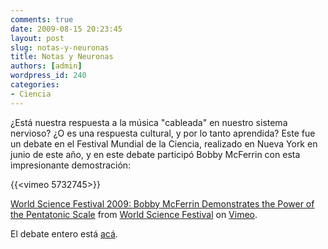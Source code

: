 ```yaml
---
comments: true
date: 2009-08-15 20:23:45
layout: post
slug: notas-y-neuronas
title: Notas y Neuronas
authors: [admin]
wordpress_id: 240
categories:
- Ciencia
---
```


¿Está nuestra respuesta a la música "cableada" en nuestro sistema nervioso? ¿O es una respuesta cultural, y por lo tanto aprendida? Este fue un debate en el Festival Mundial de la Ciencia, realizado en Nueva York en junio de este año, y en este debate participó Bobby McFerrin con esta impresionante demostración:

{{<vimeo 5732745>}}

[World Science Festival 2009: Bobby McFerrin Demonstrates the Power of the Pentatonic Scale](http://vimeo.com/5732745) from [World Science Festival](http://vimeo.com/user1103909) on [Vimeo](http://vimeo.com).


El debate entero está [acá](http://www.worldsciencefestival.com/video/notes-neurons-full).



